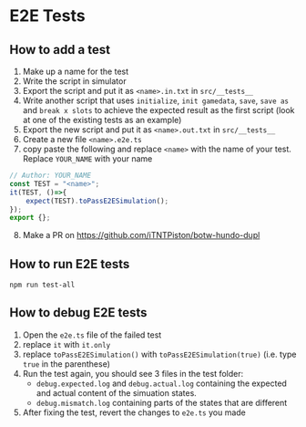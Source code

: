 # E2E Tests
## How to add a test
1. Make up a name for the test
2. Write the script in simulator
3. Export the script and put it as `<name>.in.txt` in `src/__tests__`
4. Write another script that uses `initialize`, `init gamedata`, `save`, `save as` and `break x slots` to achieve the expected result as the first script (look at one of the existing tests as an example)
5. Export the new script and put it as `<name>.out.txt` in `src/__tests__`
6. Create a new file `<name>.e2e.ts`
7. copy paste the following and replace `<name>` with the name of your test. Replace `YOUR_NAME` with your name
```typescript
// Author: YOUR_NAME
const TEST = "<name>";
it(TEST, ()=>{
    expect(TEST).toPassE2ESimulation();
});
export {};
```
8. Make a PR on https://github.com/iTNTPiston/botw-hundo-dupl
## How to run E2E tests
`npm run test-all`

## How to debug E2E tests
1. Open the `e2e.ts` file of the failed test
2. replace `it` with `it.only`
3. replace `toPassE2ESimulation()` with `toPassE2ESimulation(true)` (i.e. type `true` in the parenthese)
4. Run the test again, you should see 3 files in the test folder:
    - `debug.expected.log` and `debug.actual.log` containing the expected and actual content of the simuation states.
    - `debug.mismatch.log` containing parts of the states that are different
5. After fixing the test, revert the changes to `e2e.ts` you made
